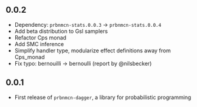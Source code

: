 ## 0.0.2
- Dependency: `prbnmcn-stats.0.0.3` -> `prbnmcn-stats.0.0.4`
- Add beta distribution to Gsl samplers
- Refactor Cps monad
- Add SMC inference
- Simplify handler type, modularize effect definitions away from Cps_monad
- Fix typo: bernouilli -> bernoulli (report by @nilsbecker)

## 0.0.1
- First release of `prbnmcn-dagger`, a library for probabilistic programming
